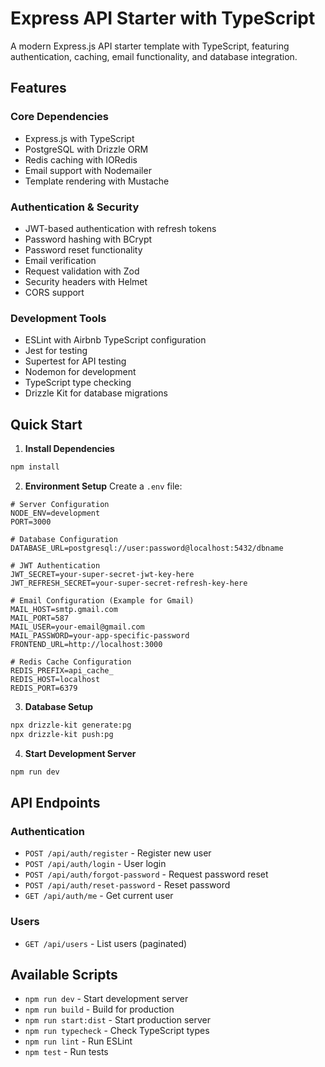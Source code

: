 # Express API Starter with TypeScript

A modern Express.js API starter template with TypeScript, featuring authentication, caching, email functionality, and database integration.

## Features

### Core Dependencies
* Express.js with TypeScript
* PostgreSQL with Drizzle ORM
* Redis caching with IORedis
* Email support with Nodemailer
* Template rendering with Mustache

### Authentication & Security
* JWT-based authentication with refresh tokens
* Password hashing with BCrypt
* Password reset functionality
* Email verification
* Request validation with Zod
* Security headers with Helmet
* CORS support

### Development Tools
* ESLint with Airbnb TypeScript configuration
* Jest for testing
* Supertest for API testing
* Nodemon for development
* TypeScript type checking
* Drizzle Kit for database migrations

## Quick Start

1. **Install Dependencies**
```bash
npm install
```

2. **Environment Setup**
Create a `.env` file:
```env
# Server Configuration
NODE_ENV=development
PORT=3000

# Database Configuration
DATABASE_URL=postgresql://user:password@localhost:5432/dbname

# JWT Authentication
JWT_SECRET=your-super-secret-jwt-key-here
JWT_REFRESH_SECRET=your-super-secret-refresh-key-here

# Email Configuration (Example for Gmail)
MAIL_HOST=smtp.gmail.com
MAIL_PORT=587
MAIL_USER=your-email@gmail.com
MAIL_PASSWORD=your-app-specific-password
FRONTEND_URL=http://localhost:3000

# Redis Cache Configuration
REDIS_PREFIX=api_cache_
REDIS_HOST=localhost
REDIS_PORT=6379
```

3. **Database Setup**
```bash
npx drizzle-kit generate:pg
npx drizzle-kit push:pg
```

4. **Start Development Server**
```bash
npm run dev
```

## API Endpoints

### Authentication
* `POST /api/auth/register` - Register new user
* `POST /api/auth/login` - User login
* `POST /api/auth/forgot-password` - Request password reset
* `POST /api/auth/reset-password` - Reset password
* `GET /api/auth/me` - Get current user

### Users
* `GET /api/users` - List users (paginated)

## Available Scripts
* `npm run dev` - Start development server
* `npm run build` - Build for production
* `npm run start:dist` - Start production server
* `npm run typecheck` - Check TypeScript types
* `npm run lint` - Run ESLint
* `npm test` - Run tests
